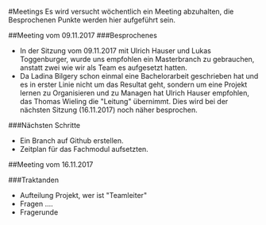 #Meetings
Es wird versucht wöchentlich ein Meeting abzuhalten, die Besprochenen Punkte werden hier aufgeführt sein.

##Meeting vom 09.11.2017
###Besprochenes
* In der Sitzung vom 09.11.2017 mit Ulrich Hauser und Lukas Toggenburger, wurde uns empfohlen ein Masterbranch zu gebrauchen, anstatt zwei wie wir als Team es aufgesetzt hatten.
* Da Ladina Bilgery schon einmal eine Bachelorarbeit geschrieben hat und es in erster Linie nicht um das Resultat geht, sondern um eine Projekt lernen zu Organisieren und zu Managen hat Ulrich Hauser empfohlen, das Thomas Wieling die "Leitung" übernimmt. Dies wird bei der nächsten Sitzung (16.11.2017) noch näher besprochen.

###Nächsten Schritte

* Ein Branch auf Github erstellen.
* Zeitplan für das Fachmodul aufsetzten.

##Meeting vom 16.11.2017

###Traktanden
* Aufteilung Projekt, wer ist "Teamleiter"
* Fragen ....
* Fragerunde
